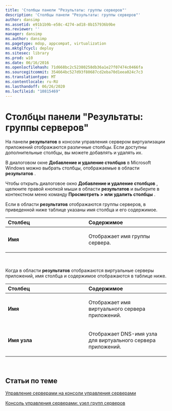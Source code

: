 ```yaml
---
title: 'Столбцы панели "Результаты: группы серверов"'
description: 'Столбцы панели "Результаты: группы серверов"'
author: dansimp
ms.assetid: e91b1b9b-e58c-4274-ad18-8b157936b9be
ms.reviewer: ''
manager: dansimp
ms.author: dansimp
ms.pagetype: mdop, appcompat, virtualization
ms.mktglfcycl: deploy
ms.sitesec: library
ms.prod: w10
ms.date: 06/16/2016
ms.openlocfilehash: 71d668bc2c52380258db36a1e27f07474c0466fa
ms.sourcegitcommit: 354664bc527d93f80687cd2eba70d1eea024c7c3
ms.translationtype: MT
ms.contentlocale: ru-RU
ms.lasthandoff: 06/26/2020
ms.locfileid: "10815469"
---
```

# Столбцы панели "Результаты: группы серверов"


На панели **результатов** в консоли управления сервером виртуализации приложений отображаются различные столбцы. Если доступны дополнительные столбцы, вы можете добавлять и удалять их.

В диалоговом окне **Добавление и удаление столбцов** в Microsoft Windows можно выбрать столбцы, отображаемые в области **результатов** .

Чтобы открыть диалоговое окно **Добавление и удаление столбцов** , щелкните правой кнопкой мыши в области **результатов** и выберите в контекстном меню команду **Просмотреть &gt; или удалить столбцы** .

Если в области **результатов** отображаются группы серверов, в приведенной ниже таблице указаны имя столбца и его содержимое.

<table>
<colgroup>
<col width="50%" />
<col width="50%" />
</colgroup>
<thead>
<tr class="header">
<th align="left">Столбец</th>
<th align="left">Содержимое</th>
</tr>
</thead>
<tbody>
<tr class="odd">
<td align="left"><p><strong>Имя</strong></p></td>
<td align="left"><p>Отображает имя группы сервера.</p></td>
</tr>
</tbody>
</table>

 

Когда в области **результатов** отображаются виртуальные серверы приложений, имя столбца и содержимое отображаются в таблице ниже.

<table>
<colgroup>
<col width="50%" />
<col width="50%" />
</colgroup>
<thead>
<tr class="header">
<th align="left">Столбец</th>
<th align="left">Содержимое</th>
</tr>
</thead>
<tbody>
<tr class="odd">
<td align="left"><p><strong>Имя</strong></p></td>
<td align="left"><p>Отображает имя виртуального сервера приложений.</p></td>
</tr>
<tr class="even">
<td align="left"><p><strong>Имя узла</strong></p></td>
<td align="left"><p>Отображает DNS-имя узла для виртуального сервера приложений.</p></td>
</tr>
</tbody>
</table>

 

## Статьи по теме


[Управление серверами на консоли управления серверами](how-to-manage-servers-in-the-server-management-console.md)

[Консоль управления серверами: узел групп серверов](server-management-console-server-groups-node.md)

 

 





